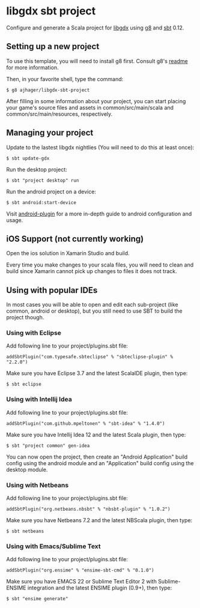 # libgdx sbt project

Configure and generate a Scala project for [libgdx](http://libgdx.badlogicgames.com/) using [g8](http://github.com/n8han/giter8) and [sbt](https://github.com/sbt/sbt) 0.12.

## Setting up a new project

To use this template, you will need to install g8 first.
Consult g8's [readme](http://github.com/n8han/giter8#readme) for more information.

Then, in your favorite shell, type the command:

    $ g8 ajhager/libgdx-sbt-project

After filling in some information about your project, you can start placing your game's source files and assets in common/src/main/scala and common/src/main/resources, respectively.

## Managing your project

Update to the lastest libgdx nightlies (You will need to do this at least once):

    $ sbt update-gdx 

Run the desktop project:

    $ sbt "project desktop" run

Run the android project on a device:
  
    $ sbt android:start-device

Visit [android-plugin](https://github.com/jberkel/android-plugin) for a more in-depth guide to android configuration and usage.

## iOS Support (not currently working)

Open the ios solution in Xamarin Studio and build.

Every time you make changes to your scala files, you will need to clean and build since Xamarin cannot pick up changes to files it does not track.

## Using with popular IDEs

In most cases you will be able to open and edit each sub-project (like common, android or desktop), but you still need to use SBT to build the project though.

### Using with Eclipse

Add following line to your project/plugins.sbt file:

    addSbtPlugin("com.typesafe.sbteclipse" % "sbteclipse-plugin" % "2.2.0")

Make sure you have Eclipse 3.7 and the latest ScalaIDE plugin, then type:

    $ sbt eclipse

### Using with Intellij Idea

Add following line to your project/plugins.sbt file:

    addSbtPlugin("com.github.mpeltonen" % "sbt-idea" % "1.4.0") 

Make sure you have Intellij Idea 12 and the latest Scala plugin, then type:

    $ sbt "project common" gen-idea

You can now open the project, then create an "Android Application" build config using the android module and an "Application" build config using the desktop module.

### Using with Netbeans

Add following line to your project/plugins.sbt file:

    addSbtPlugin("org.netbeans.nbsbt" % "nbsbt-plugin" % "1.0.2")

Make sure you have Netbeans 7.2 and the latest NBScala plugin, then type:

    $ sbt netbeans

### Using with Emacs/Sublime Text

Add following line to your project/plugins.sbt file:

    addSbtPlugin("org.ensime" % "ensime-sbt-cmd" % "0.1.0")

Make sure you have EMACS 22 or Sublime Text Editor 2 with Sublime-ENSIME integration and the latest ENSIME plugin (0.9+), then type:

    $ sbt "ensime generate"
